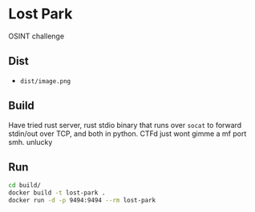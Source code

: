 # Lost Park

OSINT challenge

## Dist
- `dist/image.png`


## Build
Have tried rust server, rust stdio binary that runs over `socat` to forward stdin/out over TCP, and both in python. CTFd just wont gimme a mf port smh. unlucky


## Run

```sh
cd build/
docker build -t lost-park .
docker run -d -p 9494:9494 --rm lost-park
```
